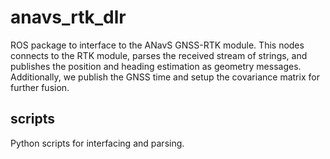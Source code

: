 anavs_rtk_dlr
=============

<p>ROS package to interface to the ANavS GNSS-RTK module. This nodes connects to the RTK module, parses the received stream of strings, and publishes the position and heading estimation as geometry messages. Additionally, we publish the GNSS time and setup the covariance matrix for further fusion.
</p>

<h2>scripts</h2>

<p> Python scripts for interfacing and parsing.
</p>